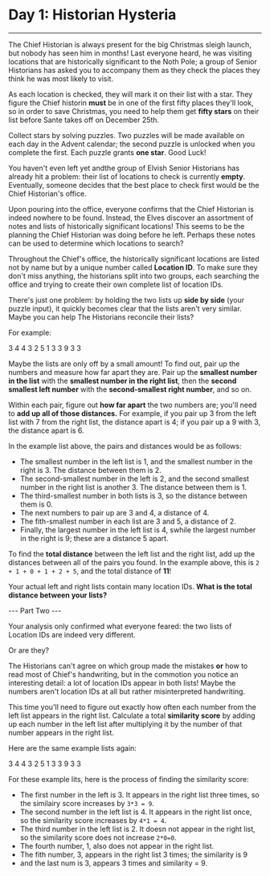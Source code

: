 # Day 1: Historian Hysteria 
---
The Chief Historian is always present for the big Christmas sleigh launch, but nobody has seen him in months! Last everyone heard,
he was visiting locations that are historically significant to the Noth Pole; a group of Senior Historians has asked you to accompany
them as they check the places they think he was most likely to visit. 

As each location is checked, they will mark it on their list with a star. They figure the Chief historin **must** be in one of the first
fifty places they'll look, so in order to save Christmas, you need to help them get **fifty stars** on their list before Sante
takes off on December 25th.

Collect stars by solving puzzles. Two puzzles will be made available on each day in the Advent calendar; the second puzzle is unlocked
when you complete the first. Each puzzle grants **one star**. Good Luck!

You haven't even left yet andthe group of Elvish Senior Historians has already hit a problem: their list of locations to check
is currently **empty**. Eventually, someone decides that the best place to check first would be the Chief Historian's office.

Upon pouring into the office, everyone confirms that the Chief Historian is indeed nowhere to be found. Instead, the Elves discover
an assortment of notes and lists of historically significant locations! This seems to be the planning the Chief Historian was
doing before he left. Perhaps these notes can be used to determine which locations to search?

Throughout the Chief's office, the historically significant locations are listed not by name but by a unique number called 
**Location ID**. To make sure they don't miss anything, the historians split into two groups, each searching the office and trying
to create their own complete list of location IDs.

There's just one problem: by holding the two lists up **side by side** (your puzzle input), it quickly becomes clear that the lists
aren't very similar. Maybe you can help The Historians reconcile their lists?

For example:

3   4
4   3
2   5
1   3
3   9
3   3

Maybe the lists are only off by a small amount! To find out, pair up the numbers and measure how far apart they are.
Pair up the **smallest number in the list** with the **smallest number in the right list**, then the **second smallest left number**
with the **second-smallest right number**, and so on.

Within each pair, figure out **how far apart** the two numbers are; you'll need to **add up all of those distances.** For example,
if you pair up 3 from the left list with 7 from the right list, the distance apart is 4; if you pair up a 9 with 3, the distance apart is 6.

In the example list above, the pairs and distances would be as follows:

- The smallest number in the left list is 1, and the smallest number in the right is 3. The distance between them is 2.
- The second-smallest number in the left is 2, and the second smallest number in the right list is another 3. The distance between them is 1. 
- The third-smallest number in both lists is 3, so the distance between them is 0.
- The next numbers to pair up are 3 and 4, a distance of 4.
- The fith-smallest number in each list are 3 and 5, a distance of 2.
- Finally, the largest number in the left list is 4, swhile the largest number in the right is 9; these are a distance 5 apart.

To find the **total distance** between the left list and the right list, add up the distances between all of the pairs you found.
In the example above, this is ``2 + 1 + 0 + 1 + 2 + 5``, and the total distance of **11**!

Your actual left and right lists contain many location IDs. **What is the total distance between your lists?**


--- Part Two ---

Your analysis only confirmed what everyone feared: the two lists of Location IDs are indeed very different. 

Or are they?

The Historians can't agree on which group made the mistakes **or** how to read most of Chief's handwriting, but in the commotion you notice an interesting detail: a lot of location IDs appear in both lists! Maybe the numbers aren't location IDs at all but rather misinterpreted handwriting.

This time you'll need to figure out exactly how often each number from the left list appears in the right list. Calculate a total **similarity score** by adding up each number in the left list after multiplying it by the number of that number appears in the right list.

Here are the same example lists again:

3    4
4    3
2    5
1    3
3    9
3    3

For these example lits, here is the process of finding the similarity score:

- The first number in the left is 3. It appears in the right list three times, so the similairy score increases by ``3*3 = 9``. 
- The second number in the left list is 4. It appears in the right list once, so the similarity score increases by ``4*1 = 4``.
- The third number in the left list is 2. It doesn not appear in the right list, so the similarity score does not increase ``2*0=0``.
- The fourth number, 1, also does not appear in the right list.
- The fith number, 3, appears in the right list 3 times; the similarity is 9
- and the last num is 3, appears 3 times and similarity = 9.
